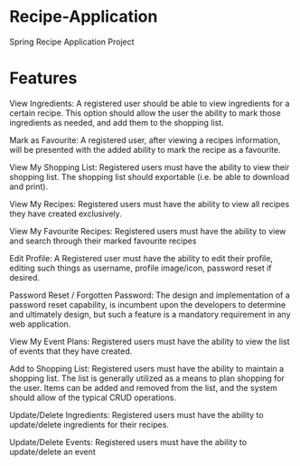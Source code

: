 # Recipe-Application
Spring Recipe Application Project

# Features

View Ingredients: A registered user should be able to view ingredients for a certain recipe. This option should 
allow the user the ability to mark those ingredients as needed, and add them to the shopping list.

Mark as Favourite: A registered user, after viewing a recipes information, will be presented with the added 
ability to mark the recipe as a favourite. 

View My Shopping List: Registered users must have the ability to view their shopping list. The shopping list 
should exportable (i.e. be able to download and print). 

View My Recipes: Registered users must have the ability to view all recipes they have created exclusively.

View My Favourite Recipes: Registered users must have the ability to view and search through their marked 
favourite recipes

Edit Profile: A Registered user must have the ability to edit their profile, editing such things as username, 
profile image/icon, password reset if desired. 

Password Reset / Forgotten Password: The design and implementation of a password reset capability, is 
incumbent upon the developers to determine and ultimately design, but such a feature is a mandatory 
requirement in any web application.

View My Event Plans: Registered users must have the ability to view the list of events that they have created. 

Add to Shopping List: Registered users must have the ability to maintain a shopping list. The list is generally 
utilized as a means to plan shopping for the user. Items can be added and removed from the list, and the system 
should allow of the typical CRUD operations.

Update/Delete Ingredients: Registered users must have the ability to update/delete ingredients for their 
recipes.

Update/Delete Events: Registered users must have the ability to update/delete an event
